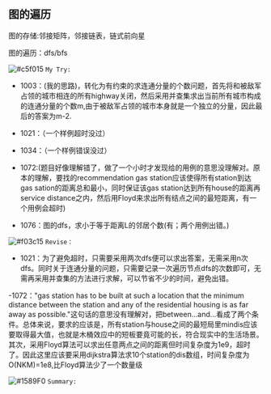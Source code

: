 ## 图的遍历

图的存储:邻接矩阵，邻接链表，链式前向星

图的遍历：dfs/bfs

![#c5f015](https://placehold.it/15/c5f015/000000?text=+) `My Try:` 

- 1003：(我的思路)，转化为有约束的求连通分量的个数问题，首先将和被敌军占领的城市相连的所有highway关闭，然后采用并查集求出当前所有城市构成的连通分量的个数m,由于被敌军占领的城市本身就是一个独立的分量，因此最后的答案为m-2.

- 1021：（一个样例超时没过）

- 1034：（一个样例错误没过）

- 1072:(题目好像理解错了，做了一个小时才发现给的用例的意思没理解对。原本的理解，要找的recommendation gas station应该使得所有station到达gas sation的距离总和最小，同时保证该gas station达到所有house的距离再service distance之内，然后用Floyd来求出所有结点之间的最短距离，有一个用例会超时)

- 1076：图的dfs，求小于等于距离L的邻居个数(有；两个用例出错。)

![#f03c15](https://placehold.it/15/f03c15/000000?text=+) `Revise：` 

- 1021：为了避免超时，只需要采用两次dfs便可以求出答案，无需采用n次dfs。同时关于连通分量的问题，只需要记录一次遍历节点dfs的次数即可，无需再采用并查集的方法进行求解，可以节省不少的时间，避免出错。

-1072："gas station has to be built at such a location that the minimum distance between the station and any of the residential housing is as far away as possible."这句话的意思没有理解对，把between...and...看成了两个条件。总体来说，要求的应该是，所有station与house之间的最短局里mindis应该要取得最大值，也就是木桶效应中的短板要竟可能的长，符合现实中的生活场景。
其次，采用Floyd算法可以求出任意两点之间的距离但时间复杂度为1e9，超时了。因此这里应该要采用dijkstra算法求10个station的dis数组，时间复杂度为O(NKM)=1e8,比Floyd算法少了一个数量级

![#1589F0](https://placehold.it/15/1589F0/000000?text=+) `Summary:` 
